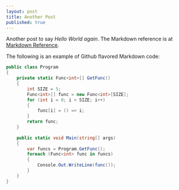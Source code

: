 ```yaml
---
layout: post
title: Another Post
published: true
---
```


Another post to say *Hello World again*.  The Markdown reference is at [Markdown Reference](http://daringfireball.net/projects/markdown/).


The following is an example of Github flavored Markdown code:

``` csharp
public class Program
{
	private static Func<int>[] GetFunc()
	{
		int SIZE = 5;
		Func<int>[] func = new Func<int>[SIZE];
		for (int i = 0; i < SIZE; i++)
		{
			func[i] = () => i;
		}
		return func;
	}
	
	public static void Main(string[] args)
	{
		var funcs = Program.GetFunc();
		foreach (Func<int> func in funcs)
		{
			Console.Out.WriteLine(func());
		}          
	}
}
```
